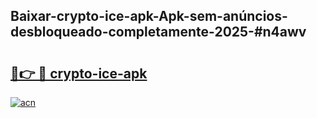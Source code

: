 ## Baixar-crypto-ice-apk-Apk-sem-anúncios-desbloqueado-completamente-2025-#n4awv

# <h2><a href="https://ainizakaria.my?title=crypto-ice-apk&ref=22M">🔗👉 🔴 crypto-ice-apk</a></h2>

[![acn](https://github.com/user-attachments/assets/0f9c940e-d8b0-45ae-aac7-cd30a18b3e1c)](https://ainizakaria.my?title=crypto-ice-apk&ref=22M)

